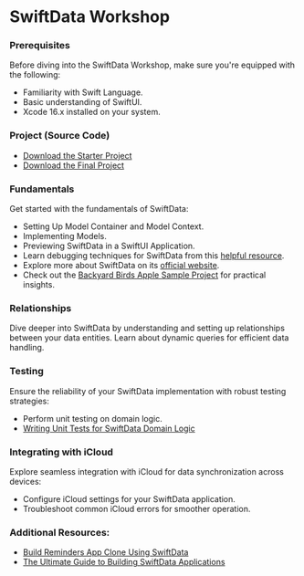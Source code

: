 # SwiftData Workshop 

### Prerequisites 

Before diving into the SwiftData Workshop, make sure you're equipped with the following:

- Familiarity with Swift Language.
- Basic understanding of SwiftUI.
- Xcode 16.x installed on your system.

### Project (Source Code)
- [Download the Starter Project](/resources/BudgetAppWorkshop-starter-12132024.zip)
- [Download the Final Project](/resources/BudgetAppWorkshop-final-12132024.zip)

### Fundamentals 

Get started with the fundamentals of SwiftData:

- Setting Up Model Container and Model Context.
- Implementing Models.
- Previewing SwiftData in a SwiftUI Application.
- Learn debugging techniques for SwiftData from this [helpful resource](https://useyourloaf.com/blog/debugging-core-data/).
- Explore more about SwiftData on its [official website](https://developer.apple.com/xcode/swiftdata/).
- Check out the [Backyard Birds Apple Sample Project](https://developer.apple.com/documentation/swiftui/backyard-birds-sample) for practical insights.

### Relationships 

Dive deeper into SwiftData by understanding and setting up relationships between your data entities. Learn about dynamic queries for efficient data handling.

### Testing 

Ensure the reliability of your SwiftData implementation with robust testing strategies:

- Perform unit testing on domain logic.
- [Writing Unit Tests for SwiftData Domain Logic](https://youtu.be/OF7TLbMu1ZQ?si=rZ-qmxM2JXgvuCLW)

### Integrating with iCloud

Explore seamless integration with iCloud for data synchronization across devices:

- Configure iCloud settings for your SwiftData application.
- Troubleshoot common iCloud errors for smoother operation.

### Additional Resources: 

- [Build Reminders App Clone Using SwiftData](https://azamsharp.teachable.com/p/swiftdata-build-apple-reminders-clone)
- [The Ultimate Guide to Building SwiftData Applications](https://azamsharp.com/2023/07/04/the-ultimate-swift-data-guide.html)

